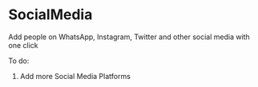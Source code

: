 # SocialMedia
Add people on WhatsApp, Instagram, Twitter and other social media with one click



To do:
1. Add more Social Media Platforms
